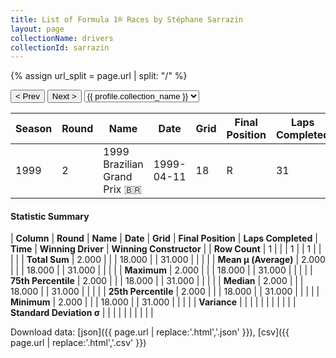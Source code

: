 ```yaml
---
title: List of Formula 1® Races by Stéphane Sarrazin
layout: page
collectionName: drivers
collectionId: sarrazin
---
```


{% assign url_split = page.url | split: "/" %}
<div id="collection-navigation">
<button onclick="selector.options[selector.selectedIndex-1].value && (window.location = selector.options[selector.selectedIndex-1].value);">&lt; Prev</button>
<button onclick="selector.options[selector.selectedIndex+1].value && (window.location = selector.options[selector.selectedIndex+1].value);">Next &gt;</button>
<select id="selector" onchange="this.options[this.selectedIndex].value && (window.location = this.options[this.selectedIndex].value);">
  {% for collectionId in site.data[page.collectionName].refs %}
    {% if collectionId == page.collectionId %}
      {% assign selected = "selected" %}
    {% else %}
      {% assign selected = "" %}
    {% endif %}
    {% assign profile = site.data[page.collectionName][collectionId].profile %}
    <option value="/f1/{{ page.collectionName }}/{{ collectionId }}/{{ url_split[4] }}" {{ selected }}>{{ profile.collection_name }}</option>
  {% endfor %}
</select>
</div>

| Season | Round | Name | Date | Grid | Final Position | Laps Completed | Time | Winning Driver | Winning Constructor |
|--|--|--|--|--|--|--|--|--|--|
| 1999 | 2 | 1999 Brazilian Grand Prix 🇧🇷 | 1999-04-11 | 18 | R | 31 |   | Mika Häkkinen 🇫🇮 | McLaren 🇬🇧 |

#### Statistic Summary

| **Column** | **Round** | **Name** | **Date** | **Grid** | **Final Position** | **Laps Completed** | **Time** | **Winning Driver** | **Winning Constructor** |
| **Row Count** | 1 |  |  | 1 |  | 1 |  |  |  |
| **Total Sum** | 2.000 |  |  | 18.000 |  | 31.000 |  |  |  |
| **Mean μ (Average)** | 2.000 |  |  | 18.000 |  | 31.000 |  |  |  |
| **Maximum** | 2.000 |  |  | 18.000 |  | 31.000 |  |  |  |
| **75th Percentile** | 2.000 |  |  | 18.000 |  | 31.000 |  |  |  |
| **Median** | 2.000 |  |  | 18.000 |  | 31.000 |  |  |  |
| **25th Percentile** | 2.000 |  |  | 18.000 |  | 31.000 |  |  |  |
| **Minimum** | 2.000 |  |  | 18.000 |  | 31.000 |  |  |  |
| **Variance** |  |  |  |  |  |  |  |  |  |
| **Standard Deviation σ** |  |  |  |  |  |  |  |  |  |

Download data: [json]({{ page.url | replace:'.html','.json' }}), [csv]({{ page.url | replace:'.html','.csv' }})
